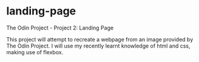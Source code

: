 # landing-page
The Odin Project - Project 2: Landing Page 


This project will attempt to recreate a webpage from an image provided by The Odin Project.  I will use my recently learnt knowledge of html and css, making use of flexbox.